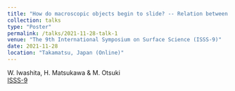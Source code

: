```yaml
---
title: "How do macroscopic objects begin to slide? -- Relation between precursor slip and friction coefficient --"
collection: talks
type: "Poster"
permalink: /talks/2021-11-28-talk-1
venue: "The 9th International Symposium on Surface Science (ISSS-9)"
date: 2021-11-28
location: "Takamatsu, Japan (Online)"
---
```

W. Iwashita, H. Matsukawa & M. Otsuki<br>
[ISSS-9](https://www.jvss.jp/isss9/)
